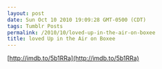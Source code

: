 ```yaml
---
layout: post
date: Sun Oct 10 2010 19:09:28 GMT-0500 (CDT)
tags: Tumblr Posts
permalink: /2010/10/loved-up-in-the-air-on-boxee
title: loved Up in the Air on Boxee
---
```


[http://imdb.to/5b1RRa](http://imdb.to/5b1RRa)
